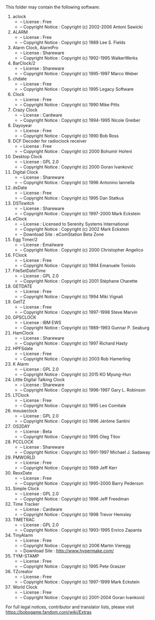 ﻿This folder may contain the following software:

1. aclock
   - – License : Free
   - – Copyright Notice : Copyright (c) 2002-2006 Antoni Sawicki
2. ALARM
   - – License : Free
   - – Copyright Notice : Copyright (c) 1989 Lee S. Fields
3. Alarm Clock, AlarmPro
   - – License : Shareware
   - – Copyright Notice : Copyright (c) 1992-1995 WalkerWerks
4. BarClock/2
   - – License : Shareware
   - – Copyright Notice : Copyright (c) 1995-1997 Marco Weber
5. chdate
   - – License : Free
   - – Copyright Notice : Copyright (c) 1995 Legacy Software
6. Clock
   - – License : Free
   - – Copyright Notice : Copyright (c) 1990 Mike Pitts
7. Crazy Clock
   - – License : Cardware
   - – Copyright Notice : Copyright (c) 1994-1995 Nicole Greiber
8. Dayoyear
   - – License : Free
   - – Copyright Notice : Copyright (c) 1990 Bob Ross
9. DCF Decoder for radioclock receiver
   - – License : Free
   - – Copyright Notice : Copyright (c) 2000 Bohumír Hoření
10. Desktop Clock
    - – License : GPL 2.0
    - – Copyright Notice : Copyright (c) 2000 Goran Ivanković
11. Digital Clock
    - – License : Shareware
    - – Copyright Notice : Copyright (c) 1996 Antonino Iannella
12. dsDate
    - – License : Free
    - – Copyright Notice : Copyright (c) 1995 Dan Statkus
13. DSTswitch
    - – License : Shareware
    - – Copyright Notice : Copyright (c) 1997-2000 Mark Eckstein
14. eClock
    - – License : Licensed to Serenity Systems International
    - – Copyright Notice : Copyright (c) 2002 Mark Eckstein
    - – Download Site : eComStation Beta Zone
15. Egg Timer/2
    - – License : Emailware
    - – Copyright Notice : Copyright (c) 2000 Christopher Angelico
16. FClock
    - – License : Free
    - – Copyright Notice : Copyright (c) 1994 Emanuele Toniolo
17. FileSetDateTime
    - – License : GPL 2.0
    - – Copyright Notice : Copyright (c) 2001 Stéphane Charette
18. GETDATE
    - – License : Free
    - – Copyright Notice : Copyright (c) 1994 Miki Vignali
19. GetTZ
    - – License : Free
    - – Copyright Notice : Copyright (c) 1997-1998 Steve Marvin
20. GPSCLOCK
    - – License : IBM EWS
    - – Copyright Notice : Copyright (c) 1989-1993 Gunnar P. Seaburg
21. HamClock
    - – License : Shareware
    - – Copyright Notice : Copyright (c) 1997 Richard Hasty
22. HPFSdate
    - – License : Free
    - – Copyright Notice : Copyright (c) 2003 Rob Hamerling
23. K Alarm
    - – License : GPL 2.0
    - – Copyright Notice : Copyright (c) 2015 KO Myung-Hun
24. Little Digital Talking Clock
    - – License : Shareware
    - – Copyright Notice : Copyright (c) 1996-1997 Gary L. Robinson
25. LTClock
    - – License : Free
    - – Copyright Notice : Copyright (c) 1995 Leo Comitale
26. mouseclock
    - – License : GPL 2.0
    - – Copyright Notice : Copyright (c) 1996 Jérôme Santini
27. OS2DAY
    - – License : Beta
    - – Copyright Notice : Copyright (c) 1995 Oleg Titov
28. PCCLOCK
    - – License : Shareware
    - – Copyright Notice : Copyright (c) 1991-1997 Michael J. Sadaway
29. PMWORLD
    - – License : Free
    - – Copyright Notice : Copyright (c) 1989 Jeff Kerr
30. RexxDate
    - – License : Free
    - – Copyright Notice : Copyright (c) 1995-2000 Barry Pederson
31. Simple Clock
    - – License : GPL 2.0
    - – Copyright Notice : Copyright (c) 1996 Jeff Freedman
32. Time Tracker
    - – License : Cardware
    - – Copyright Notice : Copyright (c) 1998 Trevor Hemsley
33. TIMETRAC
    - – License : GPL 2.0
    - – Copyright Notice : Copyright (c) 1993-1995 Enrico Zapanta
34. TinyAlarm
    - – License : Free
    - – Copyright Notice : Copyright (c) 2006 Martin Vieregg
    - – Download Site : http://www.hypermake.com/
35. TYM-STAMP
    - – License : Free
    - – Copyright Notice : Copyright (c) 1995 Pete Graszer
36. TZcreator
    - – License : Free
    - – Copyright Notice : Copyright (c) 1997-1999 Mark Eckstein
37. World Clock
    - – License : Free
    - – Copyright Notice : Copyright (c) 2001-2004 Goran Ivanković

For full legal notices, contributor and translator lists, please visit https://bobsgame.fandom.com/wiki/Extras